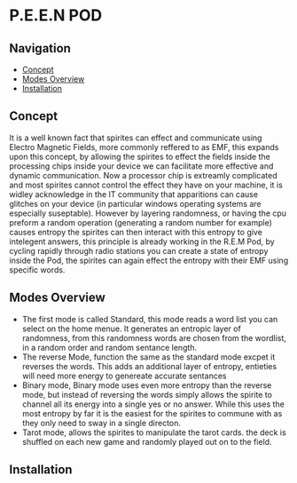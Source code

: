 # P.E.E.N POD

## Navigation
- [Concept](#Concept)
- [Modes Overview](#Modes-Overview)
- [Installation](#Installation)

## Concept
It is a well known fact that spirites can effect and communicate using Electro Magnetic Fields, more commonly reffered to as EMF, this expands upon this concept, by allowing the spirites to effect the fields inside the processing chips inside your device we can facilitate more effective and dynamic communication. Now a processor chip is extreamly complicated and most spirites cannot control the effect they have on your machine, it is widley acknowledge in the IT community that apparitions can cause glitches on your device (in particular windows operating systems are especially suseptable). However by layering randomness, or having the cpu preform a random operation (generating a random number for example) causes entropy the spirites can then interact with this entropy to give intelegent answers, this principle is already working in the R.E.M Pod, by cycling rapidly through radio stations you can create a state of entropy inside the Pod, the spirites can again effect the entropy with their EMF using specific words.

## Modes Overview
- The first mode is called Standard, this mode reads a word list you can select on the home menue. It generates an entropic layer of randomness, from this randomness words are chosen from the wordlist, in a random order and random sentance length.
- The reverse Mode, function the same as the standard mode excpet it reverses the words. This adds an additional layer of entropy, entieties will need more energy to genereate accurate sentances
- Binary mode, Binary mode uses even more entropy than the reverse mode, but instead of reversing the words simply allows the spirite to channel all its energy into a single yes or no answer. While this uses the most entropy by far it is the easiest for the spirites to commune with as they only need to sway in a single directon.
- Tarot mode, allows the spirites to manipulate the tarot cards. the deck is shuffled on each new game and randomly played out on to the field.

## Installation
